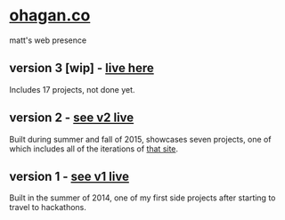 [ohagan.co](http://ohagan.co)
====================

matt's web presence


## version 3 [wip] - [live here](http://ohagan.co/)
Includes 17 projects, not done yet. 


## version 2 - [see v2 live](http://ohagan.co/2)
Built during summer and fall of 2015, showcases seven projects, one of which includes all of the iterations of [that site](http://ohagan.co/2/site).


## version 1 - [see v1 live](http://ohagan.co/1)
Built in the summer of 2014, one of my first side projects after starting to travel to hackathons. 